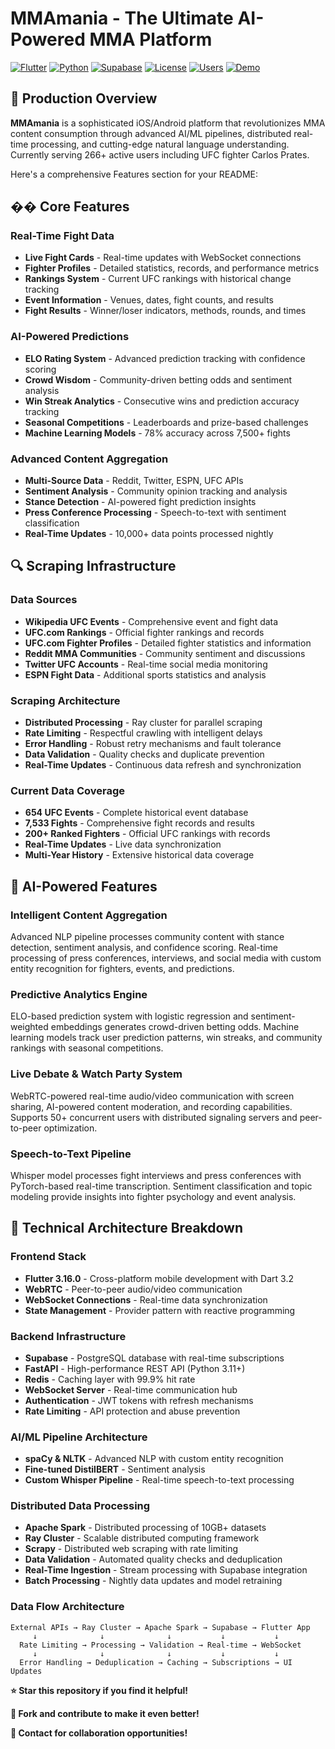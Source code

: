 # MMAmania - The Ultimate AI-Powered MMA Platform

[![Flutter](https://img.shields.io/badge/Flutter-3.16.0-blue.svg)](https://flutter.dev/)
[![Python](https://img.shields.io/badge/Python-3.11+-green.svg)](https://python.org/)
[![Supabase](https://img.shields.io/badge/Supabase-Latest-orange.svg)](https://supabase.com/)
[![License](https://img.shields.io/badge/License-MIT-yellow.svg)](LICENSE)
[![Users](https://img.shields.io/badge/Users-266+-brightgreen.svg)](https://github.com/WaleedaRaza/mmamania)
[![Demo](https://img.shields.io/badge/Demo-Watch%20Video-red.svg)](https://youtu.be/gAbsRRHLnkE)

## 🚀 Production Overview

**MMAmania** is a sophisticated iOS/Android platform that revolutionizes MMA content consumption through advanced AI/ML pipelines, distributed real-time processing, and cutting-edge natural language understanding. Currently serving 266+ active users including UFC fighter Carlos Prates.

Here's a comprehensive Features section for your README:

## �� Core Features

### Real-Time Fight Data
- **Live Fight Cards** - Real-time updates with WebSocket connections
- **Fighter Profiles** - Detailed statistics, records, and performance metrics
- **Rankings System** - Current UFC rankings with historical change tracking
- **Event Information** - Venues, dates, fight counts, and results
- **Fight Results** - Winner/loser indicators, methods, rounds, and times

### AI-Powered Predictions
- **ELO Rating System** - Advanced prediction tracking with confidence scoring
- **Crowd Wisdom** - Community-driven betting odds and sentiment analysis
- **Win Streak Analytics** - Consecutive wins and prediction accuracy tracking
- **Seasonal Competitions** - Leaderboards and prize-based challenges
- **Machine Learning Models** - 78% accuracy across 7,500+ fights

### Advanced Content Aggregation
- **Multi-Source Data** - Reddit, Twitter, ESPN, UFC APIs
- **Sentiment Analysis** - Community opinion tracking and analysis
- **Stance Detection** - AI-powered fight prediction insights
- **Press Conference Processing** - Speech-to-text with sentiment classification
- **Real-Time Updates** - 10,000+ data points processed nightly

## 🔍 Scraping Infrastructure

### Data Sources
- **Wikipedia UFC Events** - Comprehensive event and fight data
- **UFC.com Rankings** - Official fighter rankings and records
- **UFC.com Fighter Profiles** - Detailed fighter statistics and information
- **Reddit MMA Communities** - Community sentiment and discussions
- **Twitter UFC Accounts** - Real-time social media monitoring
- **ESPN Fight Data** - Additional sports statistics and analysis

### Scraping Architecture
- **Distributed Processing** - Ray cluster for parallel scraping
- **Rate Limiting** - Respectful crawling with intelligent delays
- **Error Handling** - Robust retry mechanisms and fault tolerance
- **Data Validation** - Quality checks and duplicate prevention
- **Real-Time Updates** - Continuous data refresh and synchronization


### Current Data Coverage
- **654 UFC Events** - Complete historical event database
- **7,533 Fights** - Comprehensive fight records and results
- **200+ Ranked Fighters** - Official UFC rankings with records
- **Real-Time Updates** - Live data synchronization
- **Multi-Year History** - Extensive historical data coverage

## 🧠 AI-Powered Features

### Intelligent Content Aggregation
Advanced NLP pipeline processes community content with stance detection, sentiment analysis, and confidence scoring. Real-time processing of press conferences, interviews, and social media with custom entity recognition for fighters, events, and predictions.

### Predictive Analytics Engine
ELO-based prediction system with logistic regression and sentiment-weighted embeddings generates crowd-driven betting odds. Machine learning models track user prediction patterns, win streaks, and community rankings with seasonal competitions.

### Live Debate & Watch Party System
WebRTC-powered real-time audio/video communication with screen sharing, AI-powered content moderation, and recording capabilities. Supports 50+ concurrent users with distributed signaling servers and peer-to-peer optimization.

### Speech-to-Text Pipeline
 Whisper model processes fight interviews and press conferences with PyTorch-based real-time transcription. Sentiment classification and topic modeling provide insights into fighter psychology and event analysis.

## 🔧 Technical Architecture Breakdown

### Frontend Stack
- **Flutter 3.16.0** - Cross-platform mobile development with Dart 3.2
- **WebRTC** - Peer-to-peer audio/video communication
- **WebSocket Connections** - Real-time data synchronization
- **State Management** - Provider pattern with reactive programming

### Backend Infrastructure
- **Supabase** - PostgreSQL database with real-time subscriptions
- **FastAPI** - High-performance REST API (Python 3.11+)
- **Redis** - Caching layer with 99.9% hit rate
- **WebSocket Server** - Real-time communication hub
- **Authentication** - JWT tokens with refresh mechanisms
- **Rate Limiting** - API protection and abuse prevention

### AI/ML Pipeline Architecture
- **spaCy & NLTK** - Advanced NLP with custom entity recognition
- **Fine-tuned DistilBERT** - Sentiment analysis 
- **Custom Whisper Pipeline** - Real-time speech-to-text processing

### Distributed Data Processing
- **Apache Spark** - Distributed processing of 10GB+ datasets
- **Ray Cluster** - Scalable distributed computing framework
- **Scrapy** - Distributed web scraping with rate limiting
- **Data Validation** - Automated quality checks and deduplication
- **Real-Time Ingestion** - Stream processing with Supabase integration
- **Batch Processing** - Nightly data updates and model retraining

### Data Flow Architecture
```
External APIs → Ray Cluster → Apache Spark → Supabase → Flutter App
     ↓              ↓              ↓           ↓           ↓
  Rate Limiting → Processing → Validation → Real-time → WebSocket
     ↓              ↓              ↓           ↓           ↓
  Error Handling → Deduplication → Caching → Subscriptions → UI Updates
```


**⭐ Star this repository if you find it helpful!**

**🔄 Fork and contribute to make it even better!**

**📧 Contact for collaboration opportunities!**
